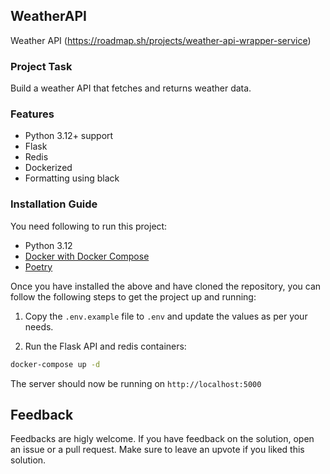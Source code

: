 ## WeatherAPI 
Weather API (https://roadmap.sh/projects/weather-api-wrapper-service)

### Project Task

Build a weather API that fetches and returns weather data.

### Features

- Python 3.12+ support
- Flask
- Redis
- Dockerized
- Formatting using black

### Installation Guide

You need following to run this project:

- Python 3.12
- [Docker with Docker Compose](https://docs.docker.com/compose/install/)
- [Poetry](https://python-poetry.org/docs/#installation)

Once you have installed the above and have cloned the repository, you can follow the following steps to get the project up and running:

1. Copy the `.env.example` file to `.env` and update the values as per your needs.

2. Run the Flask API and redis containers:

```bash
docker-compose up -d
```

The server should now be running on `http://localhost:5000`

## Feedback

Feedbacks are higly welcome. If you have feedback on the solution, open an issue or a pull request.
Make sure to leave an upvote if you liked this solution.

